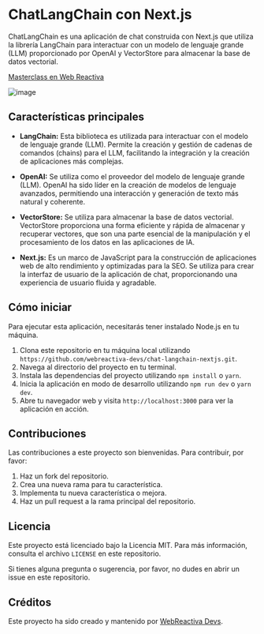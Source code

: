 # ChatLangChain con Next.js

ChatLangChain es una aplicación de chat construida con Next.js que utiliza la librería LangChain para interactuar con un modelo de lenguaje grande (LLM) proporcionado por OpenAI y VectorStore para almacenar la base de datos vectorial.


[Masterclass en Web Reactiva](https://www.webreactiva.com/cursos/masterclass/como-crear-aplicaciones-con-inteligencia-artificial-con-langchain-y-openai)

![image](https://github.com/webreactiva-devs/chat-langchain-demos/assets/1122071/ae2ec61f-2f6b-42b2-8b2e-584f703f9b93)



## Características principales

- **LangChain:** Esta biblioteca es utilizada para interactuar con el modelo de lenguaje grande (LLM). Permite la creación y gestión de cadenas de comandos (chains) para el LLM, facilitando la integración y la creación de aplicaciones más complejas.

- **OpenAI:** Se utiliza como el proveedor del modelo de lenguaje grande (LLM). OpenAI ha sido líder en la creación de modelos de lenguaje avanzados, permitiendo una interacción y generación de texto más natural y coherente.

- **VectorStore:** Se utiliza para almacenar la base de datos vectorial. VectorStore proporciona una forma eficiente y rápida de almacenar y recuperar vectores, que son una parte esencial de la manipulación y el procesamiento de los datos en las aplicaciones de IA.

- **Next.js:** Es un marco de JavaScript para la construcción de aplicaciones web de alto rendimiento y optimizadas para la SEO. Se utiliza para crear la interfaz de usuario de la aplicación de chat, proporcionando una experiencia de usuario fluida y agradable.

## Cómo iniciar

Para ejecutar esta aplicación, necesitarás tener instalado Node.js en tu máquina.

1. Clona este repositorio en tu máquina local utilizando `https://github.com/webreactiva-devs/chat-langchain-nextjs.git`.
2. Navega al directorio del proyecto en tu terminal.
3. Instala las dependencias del proyecto utilizando `npm install` o `yarn`.
4. Inicia la aplicación en modo de desarrollo utilizando `npm run dev` o `yarn dev`.
5. Abre tu navegador web y visita `http://localhost:3000` para ver la aplicación en acción.

## Contribuciones

Las contribuciones a este proyecto son bienvenidas. Para contribuir, por favor:

1. Haz un fork del repositorio.
2. Crea una nueva rama para tu característica.
3. Implementa tu nueva característica o mejora.
4. Haz un pull request a la rama principal del repositorio.

## Licencia

Este proyecto está licenciado bajo la Licencia MIT. Para más información, consulta el archivo `LICENSE` en este repositorio.

Si tienes alguna pregunta o sugerencia, por favor, no dudes en abrir un issue en este repositorio.

## Créditos

Este proyecto ha sido creado y mantenido por [WebReactiva Devs](https://github.com/webreactiva-devs).
